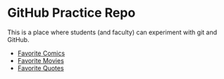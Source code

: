 # GitHub Practice Repo

This is a place where students (and faculty) can experiment with git and GitHub.

* [Favorite Comics](comics/comics.md)
* [Favorite Movies](movies/movies.md)
* [Favorite Quotes](quotes/quotes.md)
